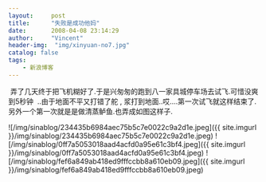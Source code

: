 ```yaml
---
layout:     post
title:      "失败是成功他妈"
date:       2008-04-08 23:14:29
author:     "Vincent"
header-img:  "img/xinyuan-no7.jpg"
catalog: false
tags:
    - 新浪博客
---
```




 弄了几天终于把飞机糊好了.于是兴匆匆的跑到八一家具城停车场去试飞.可惜没爽到5秒钟 
..由于地面不平又打错了舵 ,
浆打到地面..哎....第一次试飞就这样结束了.另外一个第一次就是是做清蒸鲈鱼.也弄成如图这样子.


![/img/sinablog/234435b6984aec75b5c7e0022c9a2d1e.jpeg]({{ site.imgurl }}/img/sinablog/234435b6984aec75b5c7e0022c9a2d1e.jpeg)
![/img/sinablog/0ff7a5053018aad4acfd0a95e61c3bf4.jpeg]({{ site.imgurl }}/img/sinablog/0ff7a5053018aad4acfd0a95e61c3bf4.jpeg)
![/img/sinablog/fef6a849ab418ed9fffccbb8a610eb09.jpeg]({{ site.imgurl }}/img/sinablog/fef6a849ab418ed9fffccbb8a610eb09.jpeg)



